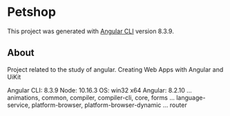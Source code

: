 # Petshop

This project was generated with [Angular CLI](https://github.com/angular/angular-cli) version 8.3.9.

## About

Project related to the study of angular.
Creating Web Apps with Angular and UiKit

Angular CLI: 8.3.9
Node: 10.16.3
OS: win32 x64
Angular: 8.2.10
... animations, common, compiler, compiler-cli, core, forms
... language-service, platform-browser, platform-browser-dynamic
... router
